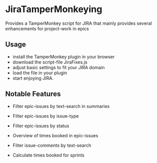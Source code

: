 # JiraTamperMonkeying
Provides a TamperMonkey script for JIRA that mainly provides several enhancements for project-work in epics

## Usage

* install the TamperMonkey plugin in your browser
* download the script-file JiraFixes.js
* adjust basic settings to fit your JIRA domain
* load the file in your plugin
* start enjoying JIRA.

## Notable Features

* Filter epic-issues by text-search in summaries
* Filter epic-issues by issue-type
* Filter epic-issues by status
* Overview of times booked in epic-issues

* Filter issue-comments by text-search
* Calculate times booked for sprints
